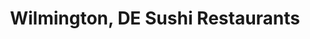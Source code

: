 ---
layout: city
title: Wilmington, DE Sushi Restaurants
permalink: /delaware/wilmington/
stateAbbr: DE
stateName: Delaware
cityName: Wilmington

---